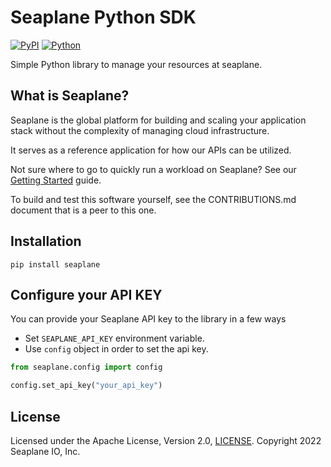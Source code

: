 # Seaplane Python SDK
[![PyPI](https://badge.fury.io/py/seaplane.svg)](https://badge.fury.io/py/seaplane)
[![Python](https://img.shields.io/pypi/pyversions/seaplane.svg?style=plastic)](https://badge.fury.io/py/seaplane)

Simple Python library to manage your resources at seaplane.

## What is Seaplane?

Seaplane is the global platform for building and scaling your application stack
without the complexity of managing cloud infrastructure.

It serves as a reference application for how our APIs can be utilized.

Not sure where to go to quickly run a workload on Seaplane? See our [Getting
Started] guide.

To build and test this software yourself, see the CONTRIBUTIONS.md document that is a peer to this one.

## Installation

```shell
pip install seaplane
```

## Configure your API KEY

You can provide your Seaplane API key to the library in a few ways

* Set `SEAPLANE_API_KEY` environment variable.
* Use `config` object in order to set the api key.

```python
from seaplane.config import config

config.set_api_key("your_api_key")
```

## License

Licensed under the Apache License, Version 2.0, [LICENSE]. Copyright 2022 Seaplane IO, Inc.

[//]: # (Links)

[Seaplane]: https://seaplane.io/
[CLI]: https://github.com/seaplane-io/seaplane/tree/main/seaplane-cli
[SDK]: https://github.com/seaplane-io/seaplane/tree/main/seaplane
[Getting Started]: https://github.com/seaplane-io/seaplane/blob/main/seaplane-sdk/python/docs/quickstart.md
[CONTRIBUTIONS]: https://github.com/seaplane-io/seaplane/tree/main/seaplane-sdk/python/CONTRIBUTIONS.md
[LICENSE]: https://github.com/seaplane-io/seaplane/blob/main/LICENSE
